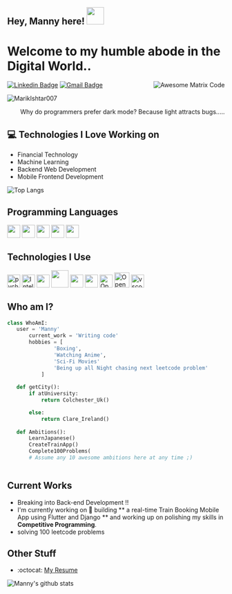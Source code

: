 
## Hey, Manny here!  <img src="https://i.giphy.com/media/v1.Y2lkPTc5MGI3NjExbzYzbjVwdWZ2YWplcXF2M2pjZXYzeXIyOXIxeGVja3p3cnBqam9wZiZlcD12MV9pbnRlcm5hbF9naWZfYnlfaWQmY3Q9Zw/GRPy8MKag9U1U88hzY/giphy.gif" width="40px" height="40px">


<h1>Welcome to my humble abode in the Digital World..</h1> 

<img src = 'https://i.giphy.com/media/v1.Y2lkPTc5MGI3NjExa2Y5eW1mdWNuaHRxcW5vbnNjNnhueTQ3cmJwajVzcno4b2V2MHFiNyZlcD12MV9pbnRlcm5hbF9naWZfYnlfaWQmY3Q9Zw/bGgsc5mWoryfgKBx1u/giphy.gif' alt = 'Awesome Matrix Code' align='right'/>

[![Linkedin Badge](https://img.shields.io/badge/-eolaoye-blue?style=flat-square&logo=Linkedin&logoColor=white&link=https://www.linkedin.com/in/eolaoye)](https://www.linkedin.com/in/eolaoye) 
[![Gmail Badge](https://img.shields.io/badge/-emmanuelolaoye44@gmail.com-c14438?style=flat-square&logo=Gmail&logoColor=white&link=mailto:emmanuelolaoye44@gmail.com)](mailto:emmanuelolaoye44@gmail.com) 

<p align="left"> <img src="https://komarev.com/ghpvc/?username=Emmanuelolaoye" alt="MarikIshtar007" /> </p>

<div style="text-align: right">Why do programmers prefer dark mode? Because light attracts bugs..... </div>

## :computer: Technologies I Love Working on
* Financial Technology
* Machine Learning
* Backend Web Development
* Mobile Frontend Development

![Top Langs](https://github-readme-stats.vercel.app/api/top-langs/?username=Emmanuelolaoye&size_weight=0.01&count_weight=0.7&layout=compact&theme=radical)


## Programming Languages
<img src = 'https://github.com/MarikIshtar007/MarikIshtar007/blob/master/images/python2.png' height='30'/> <img src='https://github.com/MarikIshtar007/MarikIshtar007/blob/master/images/java.svg' width='30'/> <img src = 'https://github.com/MarikIshtar007/MarikIshtar007/blob/master/images/cpp.svg' width='30'/>   <img src = 'https://github.com/MarikIshtar007/MarikIshtar007/blob/master/images/html.svg' width='30'/>  <img src = 'https://github.com/MarikIshtar007/MarikIshtar007/blob/master/images/css.svg' width='30'/> 
 
 ## Technologies I Use
 <img src = 'https://github.com/user-attachments/assets/eaa4e106-01e7-478a-b2b9-ced5ef349446' alt='pycharm' width='30'/> <img src = 'https://github.com/user-attachments/assets/3feafdcc-6b51-41f9-817d-c080e5e99a9e' alt='IntelliJ' width='30'/> <img src = 'https://github.com/MarikIshtar007/MarikIshtar007/blob/master/images/flutter-logo.svg' width='30'/> 
 <img src = 'https://github.com/MarikIshtar007/MarikIshtar007/blob/master/images/django.svg' height='40'/> 
 <img src = 'https://github.com/MarikIshtar007/MarikIshtar007/blob/master/images/flask.png' width='30'/> 
 <img src = 'https://github.com/MarikIshtar007/MarikIshtar007/blob/master/images/git.svg' width='30'/> <img src='https://github.com/user-attachments/assets/73b00086-a507-4c25-8805-02ffe27e73ab' alt='OpenCV' width='30'/> <img src='https://github.com/user-attachments/assets/beeff728-16ed-4cf3-9417-42d05d3d0ff3' alt='OpenCV' width='35'/> <img src = 'https://github.com/user-attachments/assets/413596b5-e2eb-4996-84b8-d0115f1e7698' alt='vscode' width='30'/> 





 
 
 ## Who am I?
 ```python
 class WhoAmI:
 	user = 'Manny'
		current_work = 'Writing code'
		hobbies = [
				'Boxing',
				'Watching Anime',
				'Sci-Fi Movies'
				'Being up all Night chasing next leetcode problem'
			]
	
	def getCity():
		if atUniversity:
			return Colchester_Uk()

		else:
			return Clare_Ireland()
	
	def Ambitions():
		LearnJapanese()
		CreateTrainApp()
		Complete100Problems(
		# Assume any 10 awesome ambitions here at any time ;)
	
 ```
 
## Current Works
 * Breaking into Back-end Development !!
 * I'm currently working on 🚂 building ** a real-time Train Booking Mobile App using Flutter and Django ** and working up on polishing my skills  in **Competitive Programming**.
 * solving 100 leetcode problems
 
## Other Stuff
  - :octocat: [My Resume](https://rb.gy/0jpxc1)

![Manny's github stats](https://github-readme-stats.vercel.app/api?username=EmmanuelOlaoye&show_icons=true&hide=[%22issues%22]&theme=radical)
 
 
